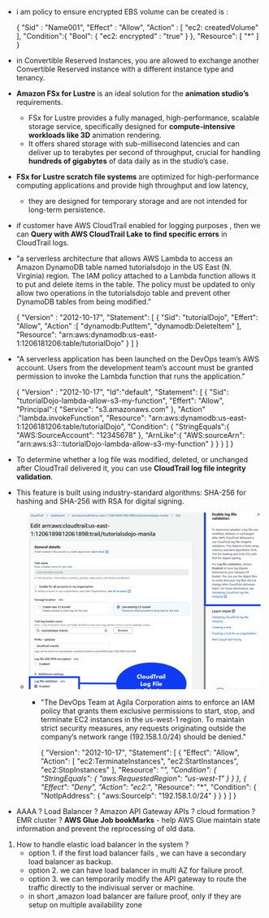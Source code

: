   
- i am policy to ensure encrypted EBS volume can be created is :


    {
        "Sid" : "Name001",
        "Effect" : "Allow",
        "Action" : [
            "ec2: createdVolume"
        ],
        "Condition":{
            "Bool": {
                "ec2: encrypted" : "true"
            }
        },
        "Resource": [
            "*"
        ]
    }

- in Convertible Reserved Instances, you are allowed to exchange another Convertible Reserved instance with a different instance type and tenancy.

- **Amazon FSx for Lustre** is an ideal solution for the **animation studio’s** requirements. 
  - FSx for Lustre provides a fully managed, high-performance, scalable storage service, specifically designed for **compute-intensive workloads like 3D** animation rendering.
  - It offers shared storage with sub-millisecond latencies and can deliver up to terabytes per second of throughput, crucial for handling **hundreds of gigabytes** of data daily as in the studio’s case.
- **FSx for Lustre scratch file systems** are optimized for high-performance computing applications and provide high throughput and low latency, 
  - they are designed for temporary storage and are not intended for long-term persistence.
- if customer have AWS CloudTrail enabled for logging purposes , then we can **Query with AWS CloudTrail Lake to find specific errors** in CloudTrail logs.

- "a serverless architecture that allows AWS Lambda to access an Amazon DynamoDB table named tutorialsdojo in the US East (N. Virginia) region. The IAM policy attached to a Lambda function allows it to put and delete items in the table. The policy must be updated to only allow two operations in the tutorialsdojo table and prevent other DynamoDB tables from being modified."



    {
        "Version" : "2012-10-17",
	"Statement": [
		{
			"Sid": "tutorialDojo",
			"Effert": "Allow",
			"Action" :[
					"dynamodb:PutItem",
					"dynamodb:DeleteItem"
			],
			"Resource": "arn:aws:dynamodb:us-east-1:1206181206:table/tutorialDojo"
		}
	  ]
    }
- "A serverless application has been launched on the DevOps team’s AWS account. Users from the development team’s account must be granted permission to invoke the Lambda function that runs the application."

  
    {
      "Version" : "2012-10-17",
      "Id":"default",
      "Statement": [
          {
              "Sid": "tutorialDojo-lambda-allow-s3-my-function",
              "Effert": "Allow",
              "Principal":{
                  "Service": "s3.amazonaws.com"
              },
              "Action" :"lambda.invokeFunction",
              "Resource": "arn:aws:dynamodb:us-east-1:1206181206:table/tutorialDojo",
              "Condition": {
                  "StringEquals":{
                      "AWS:SourceAccount": "12345678"
                  },
                  "ArnLike":{
                      "AWS:sourceArn": "arn:aws:s3:::tutorialDojo-lambda-allow-s3-my-function"
                  }
              }
          }
      ]
  }
  

- To determine whether a log file was modified, deleted, or unchanged after CloudTrail delivered it, you can use **CloudTrail log file integrity validation**. 
- This feature is built using industry-standard algorithms: SHA-256 for hashing and SHA-256 with RSA for digital signing.
  - ![img.png](img.png)

    - "The DevOps Team at Agila Corporation aims to enforce an IAM policy that grants them exclusive permissions to start, stop, and terminate EC2 instances in the us-west-1 region. To maintain strict security measures, any requests originating outside the company’s network range (192.158.1.0/24) should be denied."



      {
          "Version": "2012-10-17",
          "Statement": [
              {
                  "Effect": "Allow",
                  "Action": [
                      "ec2:TerminateInstances",
                      "ec2:StartInstances",
                      "ec2:StopInstances"
                  ],
                  "Resource": "*",
                  "Condition": {
                      "StringEquals": {
                          "aws:RequestedRegion": "us-west-1"
                      }
                  }
              },
              {
                  "Effect": "Deny",
                  "Action": "ec2:*",
                  "Resource": "*",
                  "Condition": {
                      "NotIpAddress": {
                          "aws:SourceIp": "192.158.1.0/24"
                      }
                  }
              }
          ]
      }

- AAAA ? Load Balancer ? Amazon API Gateway APIs ? cloud formation ? EMR cluster ?
**AWS Glue Job bookMarks**  - help AWS Glue maintain state information and prevent the reprocessing of old data.


1. How to handle elastic load balancer in the system ?
   - option 1. if the first load balancer fails , we can have a secondary load balancer as backup. 
   - option 2. we can have load balancer in multi AZ for failure proof. 
   - option 3. we can temporarily modify the API gateway to route the traffic directly to the indivisual server or machine.
   - in short ,amazon load balancer are failure proof, only if they are setup on multiple availability zone